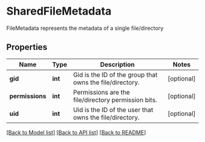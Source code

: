 # SharedFileMetadata

FileMetadata represents the metadata of a single file/directory

## Properties
Name | Type | Description | Notes
------------ | ------------- | ------------- | -------------
**gid** | **int** | Gid is the ID of the group that owns the file/directory.  | [optional] 
**permissions** | **int** | Permissions are the file/directory permission bits.  | [optional] 
**uid** | **int** | Uid is the ID of the user that owns the file/directory.  | [optional] 

[[Back to Model list]](../README.md#documentation-for-models) [[Back to API list]](../README.md#documentation-for-api-endpoints) [[Back to README]](../README.md)


